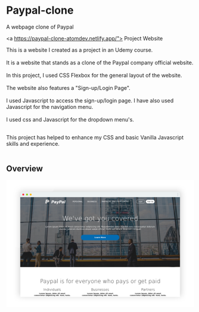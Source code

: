 # Paypal-clone
A webpage clone of Paypal

<a https://paypal-clone-atomdev.netlify.app/">
      Project Website
</a>

This is a website I created as a project in an Udemy course.<br><br>
It is a website that stands as a clone of the Paypal company official website.<br><br>
In this project, I used CSS Flexbox for the general layout of the website.<br><br>
The website also features a "Sign-up/Login Page".<br><br>
I used Javascript to access the sign-up/login page. I have also used Javascript for the navigation menu.<br><br>
I used css and Javascript for the dropdown menu's.<br><br>

This project has helped to enhance my CSS and basic Vanilla Javascript skills and experience.<br><br>

## Overview
![screenshot](https://github.com/ibktommy/Paypal-clone/blob/master/screenshot.png)
